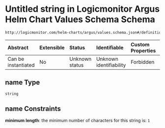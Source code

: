 # Untitled string in Logicmonitor Argus Helm Chart Values Schema Schema

```txt
http://logicmonitor.com/helm-charts/argus/values.schema.json#/definitions/propopts/properties/name
```



| Abstract            | Extensible | Status         | Identifiable            | Custom Properties | Additional Properties | Access Restrictions | Defined In                                                        |
| :------------------ | :--------- | :------------- | :---------------------- | :---------------- | :-------------------- | :------------------ | :---------------------------------------------------------------- |
| Can be instantiated | No         | Unknown status | Unknown identifiability | Forbidden         | Allowed               | none                | [values.schema.json\*](values.schema.json "open original schema") |

## name Type

`string`

## name Constraints

**minimum length**: the minimum number of characters for this string is: `1`
